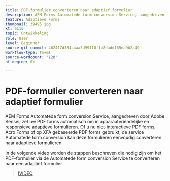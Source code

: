 ```yaml
---
title: PDF-formulier converteren naar adaptief formulier
description: AEM Forms Automatede form conversion Service, aangedreven door Adobe Sensei, zet uw PDF forms automatisch om in apparaatvriendelijke en responsieve adaptieve formulieren. Of u nu niet-interactieve PDF forms, Acro Forms of op XFA gebaseerde PDF forms gebruikt, de service Automatede form conversion kan deze formulieren eenvoudig converteren naar adaptieve formulieren.
feature: Adaptieve Forms
thumbnail: 39495.jpg
kt: 6115
topic: Ontwikkeling
role: User
level: Beginner
source-git-commit: 462417d384c4aa5d99110f1b8dadd165ea9b2a49
workflow-type: tm+mt
source-wordcount: '128'
ht-degree: 0%

---
```


# PDF-formulier converteren naar adaptief formulier

AEM Forms Automatede form conversion Service, aangedreven door Adobe Sensei, zet uw PDF forms automatisch om in apparaatvriendelijke en responsieve adaptieve formulieren. Of u nu niet-interactieve PDF forms, Acro Forms of op XFA gebaseerde PDF forms gebruikt, de service Automatede form conversion kan deze formulieren eenvoudig converteren naar adaptieve formulieren.

In de volgende video worden de stappen beschreven die nodig zijn om het PDF-formulier via de Automatede form conversion Service te converteren naar een adaptief formulier

>[!VIDEO](https://video.tv.adobe.com/v/39495/?quality=9&learn=on)

